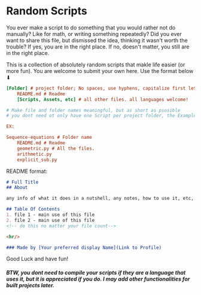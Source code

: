 # Random Scripts

You ever make a script to do something that you would rather not do manually? Like for math, or writing something repeatedly? Did you ever want to share this file, but dismissed the idea, thinking it wasn't worth the trouble? If yes, you are in the right place. If no, doesn't matter, you still are in the right place.

This is a collection of absolutely random scripts that makle life easier (or more fun). You are welcome to submit your own here. Use the format below ⬇

```ini
[Folder] # project folder; No spaces, use hyphens, capitalize first letter only
    README.md # Readme
    [Scripts, Assets, etc] # all other files. all languages welcome!

# Make file and folder names meaningful, but as short as psosible
# you dont need ot only have one Script per project folder, the Example below shows multiple files made by the same user, with related abilities

EX:

Sequence-equations # Folder name
    README.md # Readme
    geometric.py # All the files.
    arithmetic.py
    explicit_sub.py
```

README format:

```md
# Full Title
## About

any info of what it does in a nutshell, any notes, how to use it, etc, all goes here.

## Table Of Contents
1. file 1 - main use of this file
2. file 2 - main use of this file
<!-- do this no matter your file count-->

<hr/>

### Made by [Your preferred display Name](Link to Profile)
```

Good Luck and have fun!

##### BTW, you dont need to compile your scripts if they are a language that uses it, but it is appreciated if you do. I may add other functionalities for built projects later.